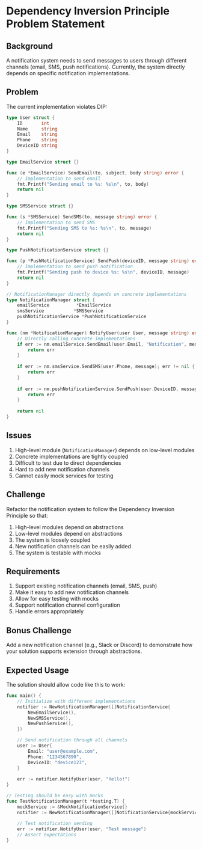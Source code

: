 # Dependency Inversion Principle Problem Statement

## Background
A notification system needs to send messages to users through different channels (email, SMS, push notifications). Currently, the system directly depends on specific notification implementations.

## Problem
The current implementation violates DIP:

```go
type User struct {
    ID       int
    Name     string
    Email    string
    Phone    string
    DeviceID string
}

type EmailService struct {}

func (e *EmailService) SendEmail(to, subject, body string) error {
    // Implementation to send email
    fmt.Printf("Sending email to %s: %s\n", to, body)
    return nil
}

type SMSService struct {}

func (s *SMSService) SendSMS(to, message string) error {
    // Implementation to send SMS
    fmt.Printf("Sending SMS to %s: %s\n", to, message)
    return nil
}

type PushNotificationService struct {}

func (p *PushNotificationService) SendPush(deviceID, message string) error {
    // Implementation to send push notification
    fmt.Printf("Sending push to device %s: %s\n", deviceID, message)
    return nil
}

// NotificationManager directly depends on concrete implementations
type NotificationManager struct {
    emailService          *EmailService
    smsService           *SMSService
    pushNotificationService *PushNotificationService
}

func (nm *NotificationManager) NotifyUser(user User, message string) error {
    // Directly calling concrete implementations
    if err := nm.emailService.SendEmail(user.Email, "Notification", message); err != nil {
        return err
    }
    
    if err := nm.smsService.SendSMS(user.Phone, message); err != nil {
        return err
    }
    
    if err := nm.pushNotificationService.SendPush(user.DeviceID, message); err != nil {
        return err
    }
    
    return nil
}
```

## Issues
1. High-level module (`NotificationManager`) depends on low-level modules
2. Concrete implementations are tightly coupled
3. Difficult to test due to direct dependencies
4. Hard to add new notification channels
5. Cannot easily mock services for testing

## Challenge
Refactor the notification system to follow the Dependency Inversion Principle so that:
1. High-level modules depend on abstractions
2. Low-level modules depend on abstractions
3. The system is loosely coupled
4. New notification channels can be easily added
5. The system is testable with mocks

## Requirements
1. Support existing notification channels (email, SMS, push)
2. Make it easy to add new notification channels
3. Allow for easy testing with mocks
4. Support notification channel configuration
5. Handle errors appropriately

## Bonus Challenge
Add a new notification channel (e.g., Slack or Discord) to demonstrate how your solution supports extension through abstractions.

## Expected Usage
The solution should allow code like this to work:

```go
func main() {
    // Initialize with different implementations
    notifier := NewNotificationManager([]NotificationService{
        NewEmailService(),
        NewSMSService(),
        NewPushService(),
    })

    // Send notification through all channels
    user := User{
        Email: "user@example.com",
        Phone: "1234567890",
        DeviceID: "device123",
    }
    
    err := notifier.NotifyUser(user, "Hello!")
}

// Testing should be easy with mocks
func TestNotificationManager(t *testing.T) {
    mockService := &MockNotificationService{}
    notifier := NewNotificationManager([]NotificationService{mockService})
    
    // Test notification sending
    err := notifier.NotifyUser(user, "Test message")
    // Assert expectations
}
```
